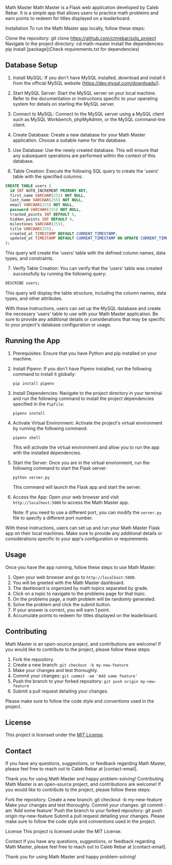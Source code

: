 Math Master
Math Master is a Flask web application developed by Caleb Rebar. It is a simple app that allows users to practice math problems and earn points to redeem for titles displayed on a leaderboard.

Installation
To run the Math Master app locally, follow these steps:

Clone the repository: git clone https://github.com/cmrebar/solo_project
Navigate to the project directory: cd math-master
Install the dependencies: pip install [package](Check requirements.txt for dependencies) 
## Database Setup

1. Install MySQL: If you don't have MySQL installed, download and install it from the official MySQL website (https://dev.mysql.com/downloads/).

2. Start MySQL Server: Start the MySQL server on your local machine. Refer to the documentation or instructions specific to your operating system for details on starting the MySQL server.

3. Connect to MySQL: Connect to the MySQL server using a MySQL client such as MySQL Workbench, phpMyAdmin, or the MySQL command-line client.

4. Create Database: Create a new database for your Math Master application. Choose a suitable name for the database.

5. Use Database: Use the newly created database. This will ensure that any subsequent operations are performed within the context of this database.

6. Table Creation: Execute the following SQL query to create the 'users' table with the specified columns:

```sql
CREATE TABLE users (
  id INT AUTO_INCREMENT PRIMARY KEY,
  first_name VARCHAR(255) NOT NULL,
  last_name VARCHAR(255) NOT NULL,
  email VARCHAR(255) NOT NULL,
  password VARCHAR(255) NOT NULL,
  tracked_points INT DEFAULT 0,
  hidden_points INT DEFAULT 0,
  milestones VARCHAR(255),
  title VARCHAR(255),
  created_at TIMESTAMP DEFAULT CURRENT_TIMESTAMP,
  updated_at TIMESTAMP DEFAULT CURRENT_TIMESTAMP ON UPDATE CURRENT_TIMESTAMP
);
```

This query will create the 'users' table with the defined column names, data types, and constraints.

7. Verify Table Creation: You can verify that the 'users' table was created successfully by running the following query:

```sql
DESCRIBE users;
```

This query will display the table structure, including the column names, data types, and other attributes.

With these instructions, users can set up the MySQL database and create the necessary 'users' table to use with your Math Master application. Be sure to provide any additional details or considerations that may be specific to your project's database configuration or usage.

## Running the App

1. Prerequisites: Ensure that you have Python and pip installed on your machine.

2. Install Pipenv: If you don't have Pipenv installed, run the following command to install it globally:

   ```
   pip install pipenv
   ```

3. Install Dependencies: Navigate to the project directory in your terminal and run the following command to install the project dependencies specified in the `Pipfile`:

   ```
   pipenv install
   ```

4. Activate Virtual Environment: Activate the project's virtual environment by running the following command:

   ```
   pipenv shell
   ```

   This will activate the virtual environment and allow you to run the app with the installed dependencies.

5. Start the Server: Once you are in the virtual environment, run the following command to start the Flask server:

   ```
   python server.py
   ```

   This command will launch the Flask app and start the server.

6. Access the App: Open your web browser and visit `http://localhost:5000` to access the Math Master app.

   Note: If you need to use a different port, you can modify the `server.py` file to specify a different port number.

With these instructions, users can set up and run your Math Master Flask app on their local machines. Make sure to provide any additional details or considerations specific to your app's configuration or requirements.

## Usage

Once you have the app running, follow these steps to use Math Master:

1. Open your web browser and go to `http://localhost:5000`.
2. You will be greeted with the Math Master dashboard.
3. The dashboard is organized by math topics separated by grade.
4. Click on a topic to navigate to the problems page for that topic.
5. On the problems page, a math problem will be randomly generated.
6. Solve the problem and click the submit button.
7. If your answer is correct, you will earn 1 point.
8. Accumulate points to redeem for titles displayed on the leaderboard.

## Contributing

Math Master is an open-source project, and contributions are welcome! If you would like to contribute to the project, please follow these steps:

1. Fork the repository.
2. Create a new branch: `git checkout -b my-new-feature`
3. Make your changes and test thoroughly.
4. Commit your changes: `git commit -am 'Add some feature'`
5. Push the branch to your forked repository: `git push origin my-new-feature`
6. Submit a pull request detailing your changes.

Please make sure to follow the code style and conventions used in the project.

## License

This project is licensed under the [MIT License](LICENSE).

## Contact

If you have any questions, suggestions, or feedback regarding Math Master, please feel free to reach out to Caleb Rebar at [contact-email].

Thank you for using Math Master and happy problem-solving!
Contributing
Math Master is an open-source project, and contributions are welcome! If you would like to contribute to the project, please follow these steps:

Fork the repository.
Create a new branch: git checkout -b my-new-feature
Make your changes and test thoroughly.
Commit your changes: git commit -am 'Add some feature'
Push the branch to your forked repository: git push origin my-new-feature
Submit a pull request detailing your changes.
Please make sure to follow the code style and conventions used in the project.

License
This project is licensed under the MIT License.

Contact
If you have any questions, suggestions, or feedback regarding Math Master, please feel free to reach out to Caleb Rebar at [contact-email].

Thank you for using Math Master and happy problem-solving!

